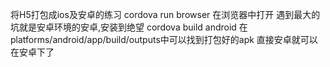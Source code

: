 将H5打包成ios及安卓的练习
cordova run browser
在浏览器中打开
遇到最大的坑就是安卓环境的安卓,安装到绝望
cordova build android
在platforms/android/app/build/outputs中可以找到打包好的apk
直接安卓就可以在安卓下了
